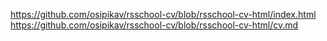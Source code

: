 https://github.com/osipikav/rsschool-cv/blob/rsschool-cv-html/index.html
https://github.com/osipikav/rsschool-cv/blob/rsschool-cv-html/cv.md
